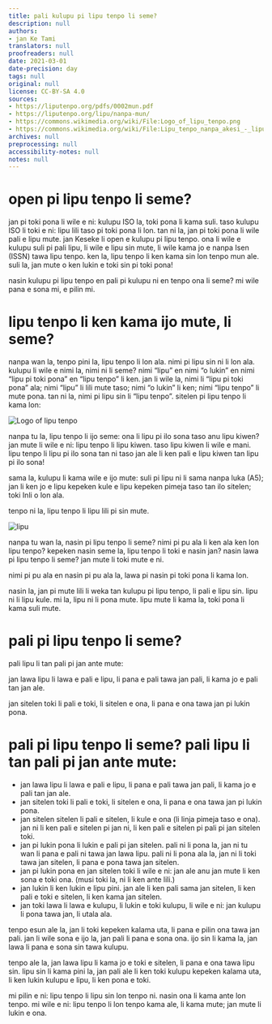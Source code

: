 ```yaml
---
title: pali kulupu pi lipu tenpo li seme?
description: null
authors:
- jan Ke Tami
translators: null
proofreaders: null
date: 2021-03-01
date-precision: day
tags: null
original: null
license: CC-BY-SA 4.0
sources:
- https://liputenpo.org/pdfs/0002mun.pdf
- https://liputenpo.org/lipu/nanpa-mun/
- https://commons.wikimedia.org/wiki/File:Logo_of_lipu_tenpo.png
- https://commons.wikimedia.org/wiki/File:Lipu_tenpo_nanpa_akesi_-_lipu.png
archives: null
preprocessing: null
accessibility-notes: null
notes: null
---
```


# open pi lipu tenpo li seme?

jan pi toki pona li wile e ni: kulupu ISO la, toki pona li kama suli. taso kulupu ISO li toki e ni: lipu lili taso pi toki pona li lon. tan ni la, jan pi toki pona li wile pali e lipu mute. jan Keseke li open e kulupu pi lipu tenpo. ona li wile e kulupu suli pi pali lipu, li wile e lipu sin mute, li wile kama jo e nanpa Isen (ISSN) tawa lipu tenpo. ken la, lipu tenpo li ken kama sin lon tenpo mun ale. suli la, jan mute o ken lukin e toki sin pi toki pona!

nasin kulupu pi lipu tenpo en pali pi kulupu ni en tenpo ona li seme? mi wile pana e sona mi, e pilin mi.

# lipu tenpo li ken kama ijo mute, li seme?

nanpa wan la, tenpo pini la, lipu tenpo li lon ala. nimi pi lipu sin ni li lon ala. kulupu li wile e nimi la, nimi ni li seme? nimi “lipu” en nimi “o lukin” en nimi “lipu pi toki pona” en “lipu tenpo” li ken. jan li wile la, nimi li “lipu pi toki pona” ala; nimi “lipu” li lili mute taso; nimi “o lukin” li ken; nimi “lipu tenpo” li mute pona. tan ni la, nimi pi lipu sin li “lipu tenpo”. sitelen pi lipu tenpo li kama lon:

![Logo of lipu tenpo](https://upload.wikimedia.org/wikipedia/commons/8/8a/Logo_of_lipu_tenpo.png)

nanpa tu la, lipu tenpo li ijo seme: ona li lipu pi ilo sona taso anu lipu kiwen? jan mute li wile e ni: lipu tenpo li lipu kiwen. taso lipu kiwen li wile e mani. lipu tenpo li lipu pi ilo sona tan ni taso jan ale li ken pali e lipu kiwen tan lipu pi ilo sona!

sama la, kulupu li kama wile e ijo mute: suli pi lipu ni li sama nanpa luka (A5); jan li ken jo e lipu kepeken kule e lipu kepeken pimeja taso tan ilo sitelen; toki Inli o lon ala.

tenpo ni la, lipu tenpo li lipu lili pi sin mute.

![lipu](https://upload.wikimedia.org/wikipedia/commons/f/f9/Lipu_tenpo_nanpa_akesi_-_lipu.png)

nanpa tu wan la, nasin pi lipu tenpo li seme? nimi pi pu ala li ken ala ken lon lipu tenpo? kepeken nasin seme la, lipu tenpo li toki e nasin jan? nasin lawa pi lipu tenpo li seme? jan mute li toki mute e ni.

nimi pi pu ala en nasin pi pu ala la, lawa pi nasin pi toki pona li kama lon.

nasin la, jan pi mute lili li weka tan kulupu pi lipu tenpo, li pali e lipu sin. lipu ni li lipu kule. mi la, lipu ni li pona mute. lipu mute li kama la, toki pona li kama suli mute.

# pali pi lipu tenpo li seme?

pali lipu li tan pali pi jan ante mute:

jan lawa lipu li lawa e pali e lipu, li pana e pali tawa jan pali, li kama jo e pali tan jan ale.

jan sitelen toki li pali e toki, li sitelen e ona, li pana e ona tawa jan pi lukin pona.

# pali pi lipu tenpo li seme? pali lipu li tan pali pi jan ante mute:

- jan lawa lipu li lawa e pali e lipu, li pana e pali tawa jan pali, li kama jo e pali tan jan ale.
- jan sitelen toki li pali e toki, li sitelen e ona, li pana e ona tawa jan pi lukin pona.
- jan sitelen sitelen li pali e sitelen, li kule e ona (li linja pimeja taso e ona). jan ni li ken pali e sitelen pi jan ni, li ken pali e sitelen pi pali pi jan sitelen toki.
- jan pi lukin pona li lukin e pali pi jan sitelen. pali ni li pona la, jan ni tu wan li pana e pali ni tawa jan lawa lipu. pali ni li pona ala la, jan ni li toki tawa jan sitelen, li pana e pona tawa jan sitelen.
- jan pi lukin pona en jan sitelen toki li wile e ni: jan ale anu jan mute li ken sona e toki ona. (musi toki la, ni li ken ante lili.)
- jan lukin li ken lukin e lipu pini. jan ale li ken pali sama jan sitelen, li ken pali e toki e sitelen, li ken kama jan sitelen.
- jan toki lawa li lawa e kulupu, li lukin e toki kulupu, li wile e ni: jan kulupu li pona tawa jan, li utala ala.

tenpo esun ale la, jan li toki kepeken kalama uta, li pana e pilin ona tawa jan pali. jan li wile sona e ijo la, jan pali li pana e sona ona. ijo sin li kama la, jan lawa li pana e sona sin tawa kulupu.

tenpo ale la, jan lawa lipu li kama jo e toki e sitelen, li pana e ona tawa lipu sin. lipu sin li kama pini la, jan pali ale li ken toki kulupu kepeken kalama uta, li ken lukin kulupu e lipu, li ken pona e toki.

mi pilin e ni: lipu tenpo li lipu sin lon tenpo ni. nasin ona li kama ante lon tenpo. mi wile e ni: lipu tenpo li lon tenpo kama ale, li kama mute; jan mute li lukin e ona.